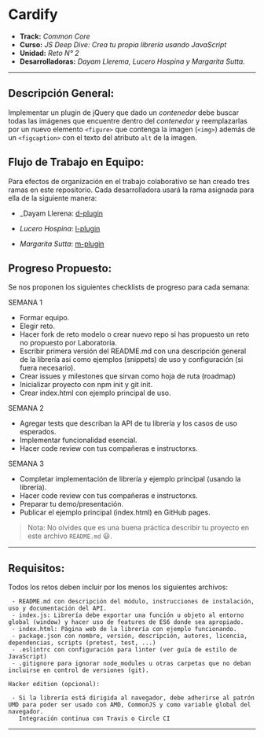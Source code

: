 # Cardify

* **Track:** _Common Core_
* **Curso:** _JS Deep Dive: Crea tu propia librería usando JavaScript_
* **Unidad:** _Reto N° 2_
* **Desarrolladoras:** _Dayam Llerema, Lucero Hospina y Margarita Sutta._

***
## Descripción General:

Implementar un plugin de jQuery que dado un _contenedor_ debe buscar todas las
imágenes que encuentre dentro del _contenedor_ y reemplazarlas por un nuevo
elemento `<figure>` que contenga la imagen (`<img>`) además de un `<figcaption>`
con el texto del atributo `alt` de la imagen.

## Flujo de Trabajo en Equipo:

Para efectos de organización en el trabajo colaborativo se han creado tres ramas en este repositorio. Cada desarrolladora usará la rama asignada para ella de la siguiente manera:

- _Dayam Llerena: [d-plugin](https://github.com/margb13/cardify/tree/d-plugin)

- _Lucero Hospina_: [l-plugin](https://github.com/margb13/cardify/tree/l-plugin)

- _Margarita Sutta_: [m-plugin](https://github.com/margb13/cardify/tree/m-plugin)

## Progreso Propuesto:

Se nos proponen los siguientes checklists de progreso para cada semana:

SEMANA 1
- Formar equipo.
- Elegir reto.
- Hacer fork de reto modelo o crear nuevo repo si has propuesto un reto no propuesto por Laboratoria.
- Escribir primera versión del README.md con una descripción general de la librería así como ejemplos (snippets) de uso y configuración (si fuera necesario).
- Crear issues y milestones que sirvan como hoja de ruta (roadmap)
- Inicializar proyecto con npm init y git init.
- Crear index.html con ejemplo principal de uso.

SEMANA 2
- Agregar tests que describan la API de tu librería y los casos de uso esperados.
- Implementar funcionalidad esencial.
- Hacer code review con tus compañeras e instructorxs.

SEMANA 3
- Completar implementación de librería y ejemplo principal (usando la librería).
- Hacer code review con tus compañeras e instructorxs.
- Preparar tu demo/presentación.
- Publicar el ejemplo principal (index.html) en GitHub pages.

> Nota: No olvides que es una buena práctica describir tu proyecto en este
> archivo `README.md` :smiley:.

***

## Requisitos:

Todos los retos deben incluir por los menos los siguientes archivos:

``` 
 - README.md con descripción del módulo, instrucciones de instalación, uso y documentación del API.
 - index.js: Librería debe exportar una función u objeto al entorno global (window) y hacer uso de features de ES6 donde sea apropiado.
 - index.html: Página web de la librería con ejemplo funcionando.
 - package.json con nombre, versión, descripción, autores, licencia, dependencias, scripts (pretest, test, ...)
 - .eslintrc con configuración para linter (ver guía de estilo de JavaScript)
 - .gitignore para ignorar node_modules u otras carpetas que no deban incluirse en control de versiones (git).

Hacker edition (opcional):

 - Si la librería está dirigida al navegador, debe adherirse al patrón UMD para poder ser usado con AMD, CommonJS y como variable global del navegador.
   Integración continua con Travis o Circle CI

```

***
